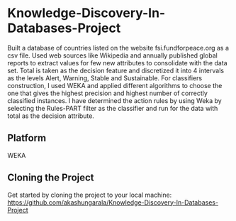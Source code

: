 # Knowledge-Discovery-In-Databases-Project

Built a database of countries listed on the website fsi.fundforpeace.org as a csv file. Used web sources like Wikipedia and annually published global reports to extract values for few new attributes to consolidate with the data set. Total is taken as the decision feature and discretized it into 4 intervals as the levels Alert, Warning, Stable and Sustainable. For classifiers construction, I used WEKA and applied different algorithms to choose the one that gives the highest precision and highest number of correctly classified instances. I have determined the action rules by using Weka by selecting the Rules-PART filter as the classifier and run for the data with total as the decision attribute.

## Platform

WEKA

## Cloning the Project

Get started by cloning the project to your local machine: https://github.com/akashungarala/Knowledge-Discovery-In-Databases-Project

